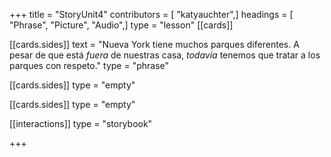 +++
title = "StoryUnit4"
contributors = [ "katyauchter",]
headings = [ "Phrase", "Picture", "Audio",]
type = "lesson"
[[cards]]

[[cards.sides]]
text = "Nueva York tiene muchos parques diferentes.  A pesar de que está <i>fuera</i> de nuestras casa, <i>todavía</i> tenemos que tratar a los parques con respeto."
type = "phrase"

[[cards.sides]]
type = "empty"

[[cards.sides]]
type = "empty"

[[interactions]]
type = "storybook"

+++
